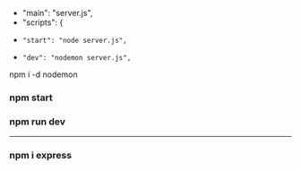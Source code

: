 -   "main": "server.js",
-   "scripts": {
-     "start": "node server.js",
-     "dev": "nodemon server.js",
npm i -d nodemon
### npm start
### npm run dev
---
### npm i express